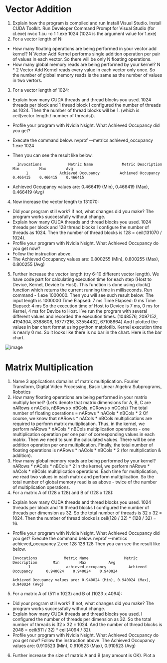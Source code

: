 # Vector Addition
 
1.	Explain how the program is compiled and run
Install Visual Studio.
Install CUDA Toolkit.
Run Developer Command Prompt for Visual Studio (for cl.exe)
nvcc 1.cu -o 1
1.exe 1024 (1024 is the argument value for 1.exe)
2.	For a vector length of N:
-	How many floating operations are being performed in your vector add kernel?
N
Vector Add Kernel performs single addition operation per pair of values in each vector.
So there will be only N floating operations.
-	How many global memory reads are being performed by your kernel?
N * 2
Vector Add Kernel reads every value in each vector only once.
So the number of global memory reads is the same as the number of values in two vertors.
3.	For a vector length of 1024:
-	Explain how many CUDA threads and thread blocks you used.
1024 threads per block and 1 thread block
I configured the number of threads as 1024.
Then the number of thread blocks will be 1. (which is ceil(vector length / number of threads)).
-	Profile your program with Nvidia Nsight. What Achieved Occupancy did you get?
- Execute the command below.
nvprof --metrics achieved_occupancy 1.exe 1024
- Then you can see the result like below.
	
		Invocations            Metric Name             Metric Description        Min         Max         Avg	
	        1              Achieved Occupancy         Achieved Occupancy      0.466415    0.466415    0.466415
	 
- Achieved Occupancy values are:
0.466419 (Min), 0.466419 (Max), 0.466419 (Avg)
4.	Now increase the vector length to 131070:
-	Did your program still work? if not, what changes did you make?
The program works successfully without change.
-	Explain how many CUDA threads and thread blocks you used.
1024 threads per block and 128 thread blocks
I configure the number of threads as 1024.
Then the number of thread blocks is 128 = ceil(131070 / 1024).
-	Profile your program with Nvidia Nsight. What Achieved Occupancy do you get now?
- Follow the instruction above.
- The Achieved Occupancy values are:
0.800255 (Min), 0.800255 (Max), 0.800255 (Avg)
5.	Further increase the vector length (try 6-10 different vector length).
We have code part for calculating execution time for each step (Host to Device, Kernel, Device to Host). This function is done using clock() function which returns the current running time in milliseconds.
Run command - 1.exe 1000000. Then you will see such result below:
The input length is 1000000
	Time Elapsed: 7 ms
	Time Elapsed: 0 ms
	Time Elapsed: 4 ms
So the execution time of Host to Device is 7 ms, 0 ms for Kernel, 4 ms for Device to Host.
I’ve run the program with several different values and recorded the execution times. (1048576, 2097152, 4194304, 8388608, 16777216, 33554432, 67108864)
And I plotted the values in bar chart format using python matplotlib.
Kernel execution time is nearly 0 ms. So it looks like there is no bar in the chart.
Here is the bar chart.

![image](https://user-images.githubusercontent.com/121934188/211290291-be9cf1c6-79f6-442d-85e6-567c9325b0c2.png)


# Matrix Multiplication

1.	Name 3 applications domains of matrix multiplication.
Fourier Transform, Digital Video Processing, Basic Linear Algebra Subprograms, Robotics
2.	How many floating operations are being performed in your matrix multiply kernel?
(Let’s denote that matrix dimensions for A, B, C are nARows x nACols, nBRows x nBCols, nCRows x nCCols)
The total number of floating operations = nARows * nACols * nBCols * 2
Of course, we know that nARows * nACols * nBCols multiplications are required to perform matrix multiplication.
Thus, in the kernel, we perform nARows * nACols * nBCols multiplication operations - one multiplication operation per one pair of corresponding values in each matrix.
Then we need to sum the calculated values. There will be one addition operation per one multiplication.
Finally, the total number of floating operations is nARows * nACols * nBCols * 2 (for multiplication & addition).
3.	How many global memory reads are being performed by your kernel?
nARows * nACols * nBCols * 2
In the kernel, we perform nARows * nACols * nBCols multiplication operations.
Each time for multiplication, we read two values in each matrix and perform multiplication.
So the total number of global memory read is as above - twice of the number of multiplication operations.
4.	For a matrix A of (128 x 128) and B of (128 x 128):
-	Explain how many CUDA threads and thread blocks you used.
1024 threads per block and 16 thread blocks
I configured the number of threads per dimension as 32. So the total number of threads is 32 x 32 = 1024.
Then the number of thread blocks is ceil(128 / 32) * (128 / 32) = 16.
-	Profile your program with Nvidia Nsight. What Achieved Occupancy did you get?
  Execute the command below.
nvprof --metrics achieved_occupancy 2.exe 128 128 128
Then you can see the result like below.
   
		Invocations            Metric Name                Metric Description       Min         Max          Avg
        	   1                achieved_occupancy          Achieved Occupancy      0.940024    0.940024    0.940024
	
  		Achieved Occupancy values are: 0.940024 (Min), 0.940024 (Max), 0.940024 (Avg)
	
5.	For a matrix A of (511 x 1023) and B of (1023 x 4094):
-	Did your program still work? If not, what changes did you make?
The program works successfully without change.
-	Explain how many CUDA threads and thread blocks you used.
I configured the number of threads per dimension as 32. So the total number of threads is 32 x 32 = 1024.
And the number of thread blocks is 2048 = ceil(511 / 32) * ceil(4094 / 32).
-	Profile your program with Nvidia Nsight. What Achieved Occupancy do you get now?
  Follow the instruction above.
  The Achieved Occupancy values are:
0.910523 (Min), 0.910523 (Max), 0.910523 (Avg)
6.	Further increase the size of matrix A and B (any amount is OK). Plot a 
  
